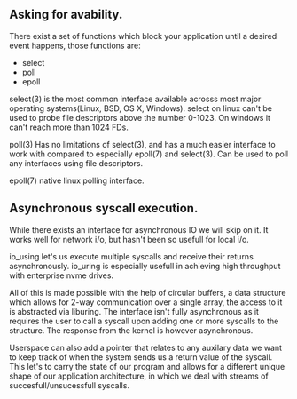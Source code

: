 Asking for avability.
---------------------
There exist a set of functions which block your application until a desired event happens, those functions are:
* select
* poll
* epoll


select(3) is the most common interface available acrosss most major operating systems(Linux, BSD, OS X, Windows).
select on linux can't be used to probe file descriptors above the number 0-1023.
On windows it can't reach more than 1024 FDs.

poll(3)
Has no limitations of select(3), and has a much easier interface to work with compared to especially epoll(7) and select(3).
Can be used to poll any interfaces using file descriptors.

epoll(7)
native linux polling interface.


Asynchronous syscall execution.
-------------------------------
While there exists an interface for asynchronous IO we will skip on it.
It works well for network i/o, but hasn't been so usefull for local i/o.

io_using let's us execute multiple syscalls and receive their returns asynchronously.
io_uring is especially usefull in achieving high throughput with enterprise nvme drives.

All of this is made possible with the help of circular buffers, a data structure which allows for 2-way communication over a single array, the access to it is abstracted via liburing.
The interface isn't fully asynchronous as it requires the user to call a syscall upon adding one or more syscalls to the structure.
The response from the kernel is however asynchronous.

Userspace can also add a pointer that relates to any auxilary data we want to keep track of when the system sends us a return value of the syscall.
This let's to carry the state of our program and allows for a different unique shape of our application architecture, in which we deal with streams of succesfull/unsucessfull syscalls.
